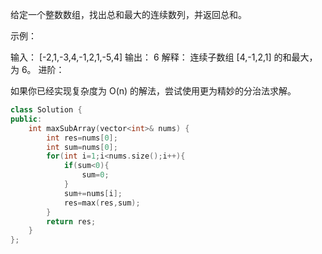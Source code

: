 给定一个整数数组，找出总和最大的连续数列，并返回总和。

示例：

输入： [-2,1,-3,4,-1,2,1,-5,4]
输出： 6
解释： 连续子数组 [4,-1,2,1] 的和最大，为 6。
进阶：

如果你已经实现复杂度为 O(n) 的解法，尝试使用更为精妙的分治法求解。

```cpp
class Solution {
public:
    int maxSubArray(vector<int>& nums) {
        int res=nums[0];
        int sum=nums[0];
        for(int i=1;i<nums.size();i++){
            if(sum<0){
                sum=0;
            }
            sum+=nums[i];
            res=max(res,sum);
        }
        return res;
    }
};
```


